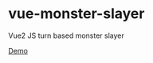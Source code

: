 # vue-monster-slayer
Vue2 JS turn based monster slayer 

[Demo](https://codepen.io/getnpk/full/vZzogJ)
